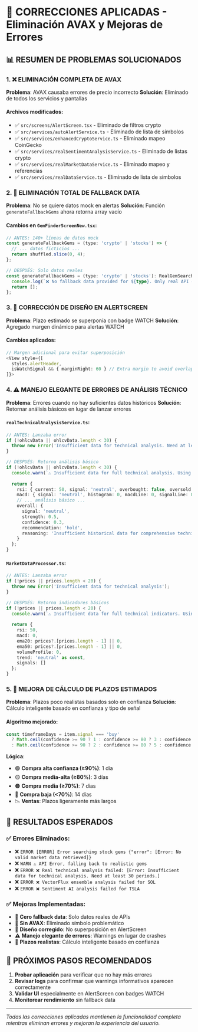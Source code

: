 # 🔧 CORRECCIONES APLICADAS - Eliminación AVAX y Mejoras de Errores

## 📊 RESUMEN DE PROBLEMAS SOLUCIONADOS

### 1. ❌ ELIMINACIÓN COMPLETA DE AVAX
**Problema**: AVAX causaba errores de precio incorrecto
**Solución**: Eliminado de todos los servicios y pantallas

#### Archivos modificados:
- ✅ `src/screens/AlertScreen.tsx` - Eliminado de filtros crypto
- ✅ `src/services/autoAlertService.ts` - Eliminado de lista de símbolos
- ✅ `src/services/enhancedCryptoService.ts` - Eliminado mapeo CoinGecko
- ✅ `src/services/realSentimentAnalysisService.ts` - Eliminado de listas crypto
- ✅ `src/services/realMarketDataService.ts` - Eliminado mapeo y referencias
- ✅ `src/services/realDataService.ts` - Eliminado de lista de símbolos

### 2. 🚫 ELIMINACIÓN TOTAL DE FALLBACK DATA
**Problema**: No se quiere datos mock en alertas
**Solución**: Función `generateFallbackGems` ahora retorna array vacío

#### Cambios en `GemFinderScreenNew.tsx`:
```typescript
// ANTES: 140+ líneas de datos mock
const generateFallbackGems = (type: 'crypto' | 'stocks') => {
  // ... datos ficticios ...
  return shuffled.slice(0, 4);
};

// DESPUÉS: Solo datos reales
const generateFallbackGems = (type: 'crypto' | 'stocks'): RealGemSearchResult[] => {
  console.log(`❌ No fallback data provided for ${type}. Only real API data allowed.`);
  return [];
};
```

### 3. 🎨 CORRECCIÓN DE DISEÑO EN ALERTSCREEN
**Problema**: Plazo estimado se superponía con badge WATCH
**Solución**: Agregado margen dinámico para alertas WATCH

#### Cambios aplicados:
```typescript
// Margen adicional para evitar superposición
<View style={[
  styles.alertHeader,
  isWatchSignal && { marginRight: 60 } // Extra margin to avoid overlap with WATCH badge
]}>
```

### 4. ⚠️ MANEJO ELEGANTE DE ERRORES DE ANÁLISIS TÉCNICO
**Problema**: Errores cuando no hay suficientes datos históricos
**Solución**: Retornar análisis básicos en lugar de lanzar errores

#### `realTechnicalAnalysisService.ts`:
```typescript
// ANTES: Lanzaba error
if (!ohlcvData || ohlcvData.length < 30) {
  throw new Error('Insufficient data for technical analysis. Need at least 30 periods.');
}

// DESPUÉS: Retorna análisis básico
if (!ohlcvData || ohlcvData.length < 30) {
  console.warn(`⚠️ Insufficient data for full technical analysis. Using basic analysis with ${ohlcvData?.length || 0} periods.`);
  
  return {
    rsi: { current: 50, signal: 'neutral', overbought: false, oversold: false },
    macd: { signal: 'neutral', histogram: 0, macdLine: 0, signalLine: 0 },
    // ... análisis básico ...
    overall: {
      signal: 'neutral',
      strength: 0.5,
      confidence: 0.3,
      recommendation: 'hold',
      reasoning: 'Insufficient historical data for comprehensive technical analysis'
    }
  };
}
```

#### `MarketDataProcessor.ts`:
```typescript
// ANTES: Lanzaba error
if (!prices || prices.length < 20) {
  throw new Error('Insufficient data for technical analysis');
}

// DESPUÉS: Retorna indicadores básicos
if (!prices || prices.length < 20) {
  console.warn(`⚠️ Insufficient data for full technical indicators. Using basic analysis with ${prices?.length || 0} prices.`);
  
  return {
    rsi: 50,
    macd: 0,
    ema20: prices?.[prices.length - 1] || 0,
    ema50: prices?.[prices.length - 1] || 0,
    volumeProfile: 0,
    trend: 'neutral' as const,
    signals: []
  };
}
```

### 5. 📅 MEJORA DE CÁLCULO DE PLAZOS ESTIMADOS
**Problema**: Plazos poco realistas basados solo en confianza
**Solución**: Cálculo inteligente basado en confianza y tipo de señal

#### Algoritmo mejorado:
```typescript
const timeframeDays = item.signal === 'buy' 
  ? Math.ceil(confidence >= 90 ? 1 : confidence >= 80 ? 3 : confidence >= 70 ? 7 : 14) // High confidence = shorter timeframe
  : Math.ceil(confidence >= 90 ? 2 : confidence >= 80 ? 5 : confidence >= 70 ? 10 : 21); // Sell signals take a bit longer
```

**Lógica**:
- 🟢 **Compra alta confianza (≥90%)**: 1 día
- 🟡 **Compra media-alta (≥80%)**: 3 días  
- 🟠 **Compra media (≥70%)**: 7 días
- 🔴 **Compra baja (<70%)**: 14 días
- 📉 **Ventas**: Plazos ligeramente más largos

## 🎯 RESULTADOS ESPERADOS

### ✅ Errores Eliminados:
- ❌ `ERROR [ERROR] Error searching stock gems {"error": [Error: No valid market data retrieved]}`
- ❌ `WARN ⚠️ API Error, falling back to realistic gems`
- ❌ `ERROR ❌ Real technical analysis failed: [Error: Insufficient data for technical analysis. Need at least 30 periods.]`
- ❌ `ERROR ❌ VectorFlux ensemble analysis failed for SOL`
- ❌ `ERROR ❌ Sentiment AI analysis failed for TSLA`

### ✅ Mejoras Implementadas:
- 🚫 **Cero fallback data**: Solo datos reales de APIs
- 🔧 **Sin AVAX**: Eliminado símbolo problemático
- 🎨 **Diseño corregido**: No superposición en AlertScreen
- ⚠️ **Manejo elegante de errores**: Warnings en lugar de crashes
- 📅 **Plazos realistas**: Cálculo inteligente basado en confianza

## 🚀 PRÓXIMOS PASOS RECOMENDADOS

1. **Probar aplicación** para verificar que no hay más errores
2. **Revisar logs** para confirmar que warnings informativos aparecen correctamente
3. **Validar UI** especialmente en AlertScreen con badges WATCH
4. **Monitorear rendimiento** sin fallback data

---
*Todas las correcciones aplicadas mantienen la funcionalidad completa mientras eliminan errores y mejoran la experiencia del usuario.*
